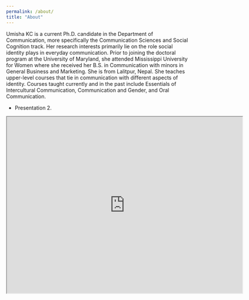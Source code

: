 ```yaml
---
permalink: /about/
title: "About"
---
```


Umisha KC is a current Ph.D. candidate in the Department of Communication, more specifically the Communication Sciences and Social Cognition track. Her research interests primarily lie on the role social identity plays in everyday communication. Prior to joining the doctoral program at the University of Maryland, she attended Mississippi University for Women where she received her B.S. in Communication with minors in General Business and Marketing. She is from Lalitpur, Nepal. She teaches upper-level courses that tie in communication with different aspects of identity. Courses taught currently and in the past include Essentials of Intercultural Communication, Communication and Gender, and Oral Communication.

- Presentation 2.
<iframe src="https://drive.google.com/file/d/1-FHQOGw4vUBqYKMvcc82fPJjqnOMCg8R/preview" width="640" height="480" allow="autoplay"></iframe>
